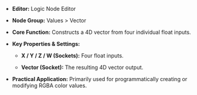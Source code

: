 - **Editor:** Logic Node Editor
    
- **Node Group:** Values > Vector
    
- **Core Function:** Constructs a 4D vector from four individual float inputs.
    
- **Key Properties & Settings:**
    
    - **X / Y / Z / W (Sockets):** Four float inputs.
        
    - **Vector (Socket):** The resulting 4D vector output.
        
- **Practical Application:** Primarily used for programmatically creating or modifying RGBA color values.
